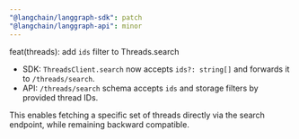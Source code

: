 ```yaml
---
"@langchain/langgraph-sdk": patch
"@langchain/langgraph-api": minor
---
```


feat(threads): add `ids` filter to Threads.search

- SDK: `ThreadsClient.search` now accepts `ids?: string[]` and forwards it to `/threads/search`.
- API: `/threads/search` schema accepts `ids` and storage filters by provided thread IDs.

This enables fetching a specific set of threads directly via the search endpoint, while remaining backward compatible.

